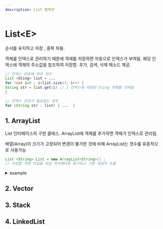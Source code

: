 ```yaml
---
description: List 컬렉션
---
```


# List\<E>

순서를 유지하고 저장 , 중복 허용.&#x20;

객체를 인덱스로 관리하기 때문에 객체를 저장하면 자동으로 인덱스가 부여됨. 해당 인덱스에 객체의 주소값을 참조하여 저장함. 추가, 검색, 삭제 메소드 제공.&#x20;

```java
// 인덱스 번호에 따라 처리 
List <Sting> list = ...
for (int i=0 ; i<list.size(); i++) {
String str = list.get(i) // i 인덱스에 저장된 Sting 객체를 가져옴 
}
```

```java
// 인덱스 번호가 필요없는 경우 
for (String str : list) { ...  }
```

## 1. ArrayList

List 인터페이스의 구현 클래스. ArrayList에 객체를 추가하면 객체가 인덱스로 관리됨.

배열(Array)이 크기가 고정되어 변경이 불가한 것에 비해 ArrayList는 갯수를 유동적으로 사용가능&#x20;

```java
List <String> List = new ArrayList<String>() ;
// 저장할 객체 타입을 타입 파라메터로 표기하고 기본 생성자 호출 
```

<details>

<summary>example</summary>

{% code title="private static void job150()" overflow="wrap" %}
```java
List<IrCurveSpot> rst = new ArrayList<IrCurveSpot>();
rst = Esg150_YtmToSpotSw.createIrCurveSpot
    (ytmRst.getKey()
    ,irCurveNm
    ,ytmRst.getValue()
    ,irCurveSwMap.get(irCurveNm).getSwAlphaYtm()
    ,irCurveSwMap.get(irCurveNm).getFreq()
    );
rst.forEach(s -> s.setIrCurve(irCurveMap.get(irCurveNm)));
if(rst.isEmpty()) throw new Exception();
rst.forEach(s -> session.save(s));
```
{% endcode %}

</details>

## 2. Vector

## 3. Stack

## 4. LinkedList
